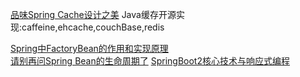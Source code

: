 [品味Spring Cache设计之美](https://www.cnblogs.com/makemylife/p/15796265.html)
Java缓存开源实现:caffeine,ehcache,couchBase,redis

[Spring中FactoryBean的作用和实现原理](https://www.cnblogs.com/guitu18/p/11284894.html)  
[请别再问Spring Bean的生命周期了](https://www.jianshu.com/p/1dec08d290c1)
[SpringBoot2核心技术与响应式编程](https://www.yuque.com/atguigu/springboot)  